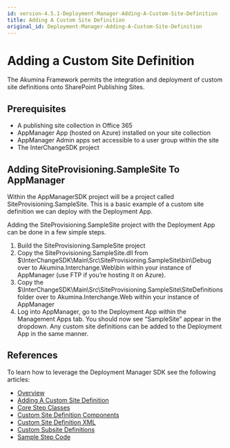 ```yaml
---
id: version-4.5.1-Deployment-Manager-Adding-A-Custom-Site-Definition
title: Adding A Custom Site Definition
original_id: Deployment-Manager-Adding-A-Custom-Site-Definition
---
```


# Adding a Custom Site Definition
The Akumina Framework permits the integration and deployment of custom site definitions onto SharePoint Publishing Sites.

## Prerequisites
* A publishing site collection in Office 365
* AppManager App (hosted on Azure) installed on your site collection
* AppManager Admin apps set accessible to a user group within the site
* The InterChangeSDK project

## Adding SiteProvisioning.SampleSite To AppManager
Within the AppManagerSDK project will be a project called SiteProvisioning.SampleSite. This is a basic example of a custom site definition we can deploy with the Deployment App. 

Adding the SiteProvisioning.SampleSite project with the Deployment App can be done in a few simple steps.

1. Build the SiteProvisioning.SampleSite project
2. Copy the SiteProvisioning.SampleSite.dll from $\InterChangeSDK\Main\Src\SiteProvisioning.SampleSite\bin\Debug over to Akumina.Interchange.Web\bin within your instance of AppManager (use FTP if you’re hosting it on Azure).
3. Copy the $\InterChangeSDK\Main\Src\SiteProvisioning.SampleSite\SiteDefinitions folder over to Akumina.Interchange.Web within your instance of AppManager
4. Log into AppManager, go to the Deployment App within the Management Apps tab. You should now see “SampleSite” appear in the dropdown.
Any custom site definitions can be added to the Deployment App in the same manner.

## References
To learn how to leverage the Deployment Manager SDK see the following articles:
* [Overview](https://github.com/akumina/AkuminaDev/wiki/Deployment-Manager:-Overview)
* [Adding A Custom Site Definition](https://github.com/akumina/AkuminaDev/wiki/Deployment-Manager:-Adding-A-Custom-Site-Definition)
* [Core Step Classes](https://github.com/akumina/AkuminaDev/wiki/Deployment-Manager:-Core-Step-Classes)
* [Custom Site Definition Components](https://github.com/akumina/AkuminaDev/wiki/Deployment-Manager:-Custom-Site-Definition-Components)
* [Custom Site Definition XML](https://github.com/akumina/AkuminaDev/wiki/Deployment-Manager:-Custom-Site-Definition-XML)
* [Custom Subsite Definitions](https://github.com/akumina/AkuminaDev/wiki/Deployment-Manager:-Custom-Subsite-Definitions)
* [Sample Step Code](https://github.com/akumina/AkuminaDev/wiki/Deployment-Manager:-Sample-Step-Code)
